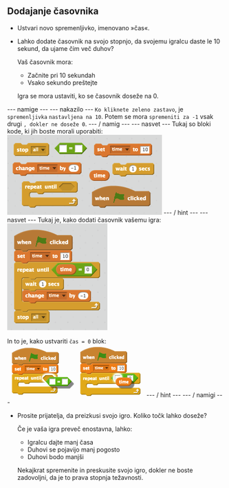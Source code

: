 ## Dodajanje časovnika

+ Ustvari novo spremenljivko, imenovano »čas«.

+ Lahko dodate časovnik na svojo stopnjo, da svojemu igralcu daste le 10 sekund, da ujame čim več duhov?
    
    Vaš časovnik mora:
    
    + Začnite pri 10 sekundah
    + Vsako sekundo preštejte
    
    Igra se mora ustaviti, ko se časovnik doseže na 0.

\--- namige \--- \--- nakazilo \--- `Ko kliknete zeleno zastavo`, je `spremenljivka` `nastavljena na 10`. Potem se mora `spremeniti za -1` vsak drugi `, dokler ne doseže 0`. \--- / namig \--- \--- nasvet \--- Tukaj so bloki kode, ki jih boste morali uporabiti: ![screenshot](images/ghost-timer-blocks.png) \--- / hint \--- \--- nasvet \--- Tukaj je, kako dodati časovnik vašemu igra: ![screenshot](images/ghost-timer-code.png)

In to je, kako ustvariti `čas = 0` blok: ![screenshot](images/ghost-timer-help.png) \--- / hint \--- \--- / namigi \---

+ Prosite prijatelja, da preizkusi svojo igro. Koliko točk lahko doseže?
    
    Če je vaša igra preveč enostavna, lahko:
    
    + Igralcu dajte manj časa
    + Duhovi se pojavijo manj pogosto
    + Duhovi bodo manjši
    
    Nekajkrat spremenite in preskusite svojo igro, dokler ne boste zadovoljni, da je to prava stopnja težavnosti.